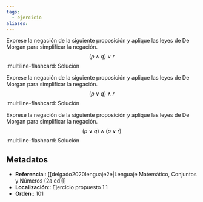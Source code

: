 ```yaml
---
tags:
  - ejercicio
aliases:
---
```

Exprese la negación de la siguiente proposición y aplique las leyes de De Morgan para simplificar la negación.
$$(p \land q) \lor r$$
:multiline-flashcard:
Solución

Exprese la negación de la siguiente proposición y aplique las leyes de De Morgan para simplificar la negación.
$$(p \lor q) \land r$$
:multiline-flashcard:
Solución

Exprese la negación de la siguiente proposición y aplique las leyes de De Morgan para simplificar la negación.
$$(p \lor q) \land (p \lor r)$$
:multiline-flashcard:
Solución

## Metadatos
- **Referencia**:: [[delgado2020lenguaje2e|Lenguaje Matemático, Conjuntos y Números (2a ed)]]
- **Localización**:: Ejercicio propuesto 1.1
- **Orden**:: 101
